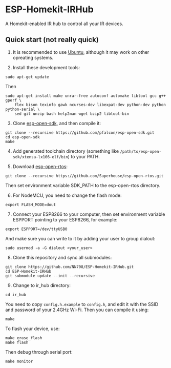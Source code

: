 # ESP-Homekit-IRHub

A Homekit-enabled IR hub to control all your IR devices.

## Quick start (not really quick)

1. It is recommended to use [Ubuntu](https://ubuntu.com/), although it may work on other opreating systems.

2. Install these development tools:
```
sudo apt-get update
```
Then
```
sudo apt-get install make unrar-free autoconf automake libtool gcc g++ gperf \
    flex bison texinfo gawk ncurses-dev libexpat-dev python-dev python python-serial \
    sed git unzip bash help2man wget bzip2 libtool-bin
```

3. Clone [esp-open-sdk](https://github.com/pfalcon/esp-open-sdk/), and then compile it:
```
git clone --recursive https://github.com/pfalcon/esp-open-sdk.git
cd esp-open-sdk
make
```

4. Add generated toolchain directory (something like `/path/to/esp-open-sdk/xtensa-lx106-elf/bin`) to your PATH.

5. Download [esp-open-rtos](https://github.com/SuperHouse/esp-open-rtos/):
```
git clone --recursive https://github.com/Superhouse/esp-open-rtos.git
```
Then set environment variable SDK_PATH to the esp-open-rtos directory.

6. For NodeMCU, you need to change the flash mode:
```
export FLASH_MODE=dout
```

7. Connect your ESP8266 to your computer, then set environment variable ESPPORT pointing to your ESP8266, for example:
```
export ESPPORT=/dev/ttyUSB0
```
And make sure you can write to it by adding your user to group dialout:
```
sudo usermod -a -G dialout <your_user>
```

8. Clone this repository and sync all submodules:
```
git clone https://github.com/NN708/ESP-Homekit-IRHub.git
cd ESP-Homekit-IRHub
git submodule update --init --recursive
```

9. Change to ir_hub directory:
```
cd ir_hub
```
You need to copy `config.h.example` to `config.h`, and edit it with the SSID and password of your 2.4GHz Wi-Fi.
Then you can compile it using:
```
make
```
To flash your device, use:
```
make erase_flash
make flash
```
Then debug through serial port:
```
make monitor
```